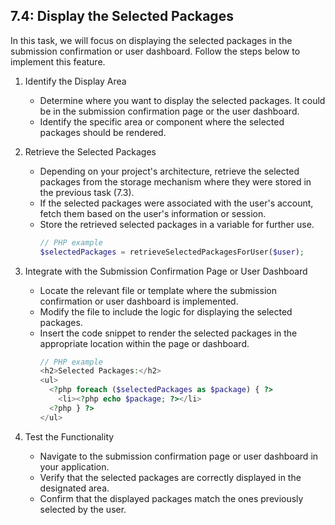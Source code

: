 

## 7.4: Display the Selected Packages

In this task, we will focus on displaying the selected packages in the submission confirmation or user dashboard. Follow the steps below to implement this feature.

1. Identify the Display Area
   - Determine where you want to display the selected packages. It could be in the submission confirmation page or the user dashboard.
   - Identify the specific area or component where the selected packages should be rendered.

2. Retrieve the Selected Packages
   - Depending on your project's architecture, retrieve the selected packages from the storage mechanism where they were stored in the previous task (7.3).
   - If the selected packages were associated with the user's account, fetch them based on the user's information or session.
   - Store the retrieved selected packages in a variable for further use.
     ```php
     // PHP example
     $selectedPackages = retrieveSelectedPackagesForUser($user);
     ```

3. Integrate with the Submission Confirmation Page or User Dashboard
   - Locate the relevant file or template where the submission confirmation or user dashboard is implemented.
   - Modify the file to include the logic for displaying the selected packages.
   - Insert the code snippet to render the selected packages in the appropriate location within the page or dashboard.
     ```php
     // PHP example
     <h2>Selected Packages:</h2>
     <ul>
       <?php foreach ($selectedPackages as $package) { ?>
         <li><?php echo $package; ?></li>
       <?php } ?>
     </ul>
     ```

4. Test the Functionality
   - Navigate to the submission confirmation page or user dashboard in your application.
   - Verify that the selected packages are correctly displayed in the designated area.
   - Confirm that the displayed packages match the ones previously selected by the user.


